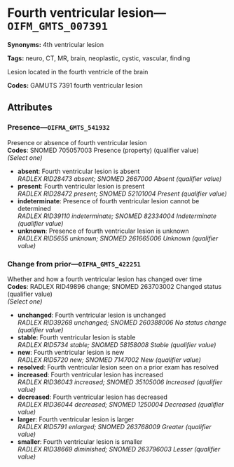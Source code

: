 # Fourth ventricular lesion—`OIFM_GMTS_007391`

**Synonyms:** 4th ventricular lesion

**Tags:** neuro, CT, MR, brain, neoplastic, cystic, vascular, finding

Lesion located in the fourth ventricle of the brain

**Codes:** GAMUTS 7391 fourth ventricular lesion

## Attributes

### Presence—`OIFMA_GMTS_541932`

Presence or absence of fourth ventricular lesion  
**Codes**: SNOMED 705057003 Presence (property) (qualifier value)  
*(Select one)*

- **absent**: Fourth ventricular lesion is absent  
_RADLEX RID28473 absent; SNOMED 2667000 Absent (qualifier value)_
- **present**: Fourth ventricular lesion is present  
_RADLEX RID28472 present; SNOMED 52101004 Present (qualifier value)_
- **indeterminate**: Presence of fourth ventricular lesion cannot be determined  
_RADLEX RID39110 indeterminate; SNOMED 82334004 Indeterminate (qualifier value)_
- **unknown**: Presence of fourth ventricular lesion is unknown  
_RADLEX RID5655 unknown; SNOMED 261665006 Unknown (qualifier value)_

### Change from prior—`OIFMA_GMTS_422251`

Whether and how a fourth ventricular lesion has changed over time  
**Codes**: RADLEX RID49896 change; SNOMED 263703002 Changed status (qualifier value)  
*(Select one)*

- **unchanged**: Fourth ventricular lesion is unchanged  
_RADLEX RID39268 unchanged; SNOMED 260388006 No status change (qualifier value)_
- **stable**: Fourth ventricular lesion is stable  
_RADLEX RID5734 stable; SNOMED 58158008 Stable (qualifier value)_
- **new**: Fourth ventricular lesion is new  
_RADLEX RID5720 new; SNOMED 7147002 New (qualifier value)_
- **resolved**: Fourth ventricular lesion seen on a prior exam has resolved  
- **increased**: Fourth ventricular lesion has increased  
_RADLEX RID36043 increased; SNOMED 35105006 Increased (qualifier value)_
- **decreased**: Fourth ventricular lesion has decreased  
_RADLEX RID36044 decreased; SNOMED 1250004 Decreased (qualifier value)_
- **larger**: Fourth ventricular lesion is larger  
_RADLEX RID5791 enlarged; SNOMED 263768009 Greater (qualifier value)_
- **smaller**: Fourth ventricular lesion is smaller  
_RADLEX RID38669 diminished; SNOMED 263796003 Lesser (qualifier value)_
